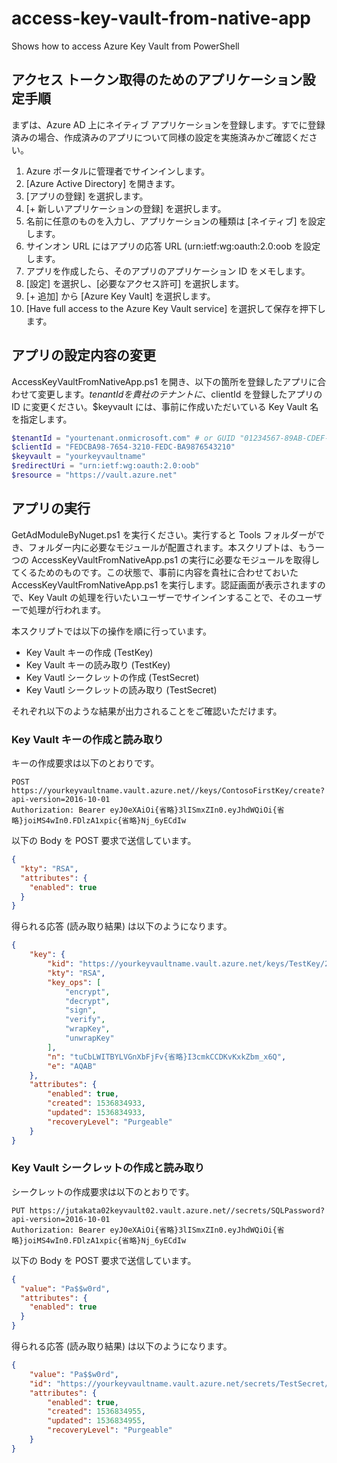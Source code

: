 # access-key-vault-from-native-app

Shows how to access Azure Key Vault from PowerShell

## アクセス トークン取得のためのアプリケーション設定手順

まずは、Azure AD 上にネイティブ アプリケーションを登録します。すでに登録済みの場合、作成済みのアプリについて同様の設定を実施済みかご確認ください。

1. Azure ポータルに管理者でサインインします。
2. [Azure Active Directory] を開きます。
3. [アプリの登録] を選択します。
4. [+ 新しいアプリケーションの登録] を選択します。
5. 名前に任意のものを入力し、アプリケーションの種類は [ネイティブ] を設定します。
6. サインオン URL にはアプリの応答 URL (urn:ietf:wg:oauth:2.0:oob を設定します。
7. アプリを作成したら、そのアプリのアプリケーション ID をメモします。
8. [設定] を選択し、[必要なアクセス許可] を選択します。
9. [+ 追加] から [Azure Key Vault] を選択します。
10. [Have full access to the Azure Key Vault service] を選択して保存を押下します。

## アプリの設定内容の変更

AccessKeyVaultFromNativeApp.ps1 を開き、以下の箇所を登録したアプリに合わせて変更します。$tenantId を貴社のテナントに、$clientId を登録したアプリの ID に変更ください。$keyvault には、事前に作成いただいている Key Vault 名を指定します。

```powershell
$tenantId = "yourtenant.onmicrosoft.com" # or GUID "01234567-89AB-CDEF-0123-456789ABCDEF"
$clientId = "FEDCBA98-7654-3210-FEDC-BA9876543210"
$keyvault = "yourkeyvaultname"
$redirectUri = "urn:ietf:wg:oauth:2.0:oob"
$resource = "https://vault.azure.net" 
```

## アプリの実行

GetAdModuleByNuget.ps1 を実行ください。実行すると Tools フォルダーができ、フォルダー内に必要なモジュールが配置されます。本スクリプトは、もう一つの AccessKeyVaultFromNativeApp.ps1 の実行に必要なモジュールを取得してくるためのものです。この状態で、事前に内容を貴社に合わせておいた AccessKeyVaultFromNativeApp.ps1 を実行します。認証画面が表示されますので、Key Vault の処理を行いたいユーザーでサインインすることで、そのユーザーで処理が行われます。

本スクリプトでは以下の操作を順に行っています。

- Key Vault キーの作成 (TestKey)
- Key Vault キーの読み取り (TestKey)
- Key Vautl シークレットの作成 (TestSecret)
- Key Vautl シークレットの読み取り (TestSecret)

それぞれ以下のような結果が出力されることをご確認いただけます。

### Key Vault キーの作成と読み取り

キーの作成要求は以下のとおりです。

```
POST https://yourkeyvaultname.vault.azure.net//keys/ContosoFirstKey/create?api-version=2016-10-01
Authorization: Bearer eyJ0eXAiOi{省略}3lISmxZIn0.eyJhdWQiOi{省略}joiMS4wIn0.FDlzA1xpic{省略}Nj_6yECdIw
```

以下の Body を POST 要求で送信しています。

```json
{
  "kty": "RSA",
  "attributes": {
    "enabled": true
  }
}
```

得られる応答 (読み取り結果) は以下のようになります。

```json
{
    "key": {
        "kid": "https://yourkeyvaultname.vault.azure.net/keys/TestKey/25f66f574aa64bc5829139082e3ace63",
        "kty": "RSA",
        "key_ops": [
            "encrypt",
            "decrypt",
            "sign",
            "verify",
            "wrapKey",
            "unwrapKey"
        ],
        "n": "tuCbLWITBYLVGnXbFjFv{省略}I3cmkCCDKvKxkZbm_x6Q",
        "e": "AQAB"
    },
    "attributes": {
        "enabled": true,
        "created": 1536834933,
        "updated": 1536834933,
        "recoveryLevel": "Purgeable"
    }
}
```

### Key Vault シークレットの作成と読み取り

シークレットの作成要求は以下のとおりです。

```
PUT https://jutakata02keyvault02.vault.azure.net//secrets/SQLPassword?api-version=2016-10-01 
Authorization: Bearer eyJ0eXAiOi{省略}3lISmxZIn0.eyJhdWQiOi{省略}joiMS4wIn0.FDlzA1xpic{省略}Nj_6yECdIw
```

以下の Body を POST 要求で送信しています。

```json
{
  "value": "Pa$$w0rd",
  "attributes": {
    "enabled": true
  }
}
```

得られる応答 (読み取り結果) は以下のようになります。

```json
{
    "value": "Pa$$w0rd",
    "id": "https://yourkeyvaultname.vault.azure.net/secrets/TestSecret/886048f39c0d48c59bf66b25a4a0305c",
    "attributes": {
        "enabled": true,
        "created": 1536834955,
        "updated": 1536834955,
        "recoveryLevel": "Purgeable"
    }
}
```